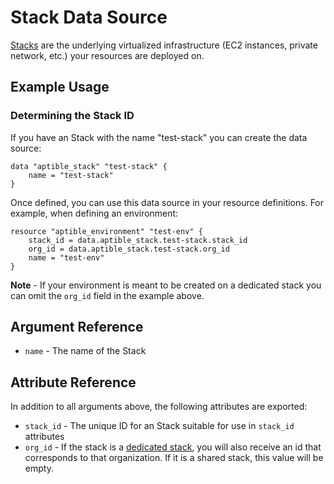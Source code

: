 # Stack Data Source

[Stacks](https://deploy-docs.aptible.com/docs/stacks)
are the underlying virtualized infrastructure (EC2 instances, private network, etc.) your resources
are deployed on.

## Example Usage

### Determining the Stack ID

If you have an Stack with the name "test-stack" you can
create the data source:

```hcl
data "aptible_stack" "test-stack" {
    name = "test-stack"
}
```

Once defined, you can use this data source in your resource definitions.
For example, when defining an environment:

```hcl
resource "aptible_environment" "test-env" {
    stack_id = data.aptible_stack.test-stack.stack_id
    org_id = data.aptible_stack.test-stack.org_id
    name = "test-env"
}
```

__Note__ - If your environment is meant to be created on a dedicated stack you can omit the `org_id`
field in the example above.

## Argument Reference

- `name` - The name of the Stack

## Attribute Reference

In addition to all arguments above, the following attributes are exported:

- `stack_id` - The unique ID for an Stack suitable for use in `stack_id` attributes
- `org_id` - If the stack is a [dedicated stack](https://deploy-docs.aptible.com/docs/shared-dedicated#dedicated-stacks),
you will also receive an id that corresponds to that organization. If it is a shared stack, this value will be empty.
